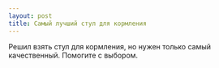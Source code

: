 ```yaml
---
layout: post 
title: Самый лучший стул для кормления 
--- 
```

Решил взять стул для кормления, но нужен только самый качественный. Помогите с выбором.